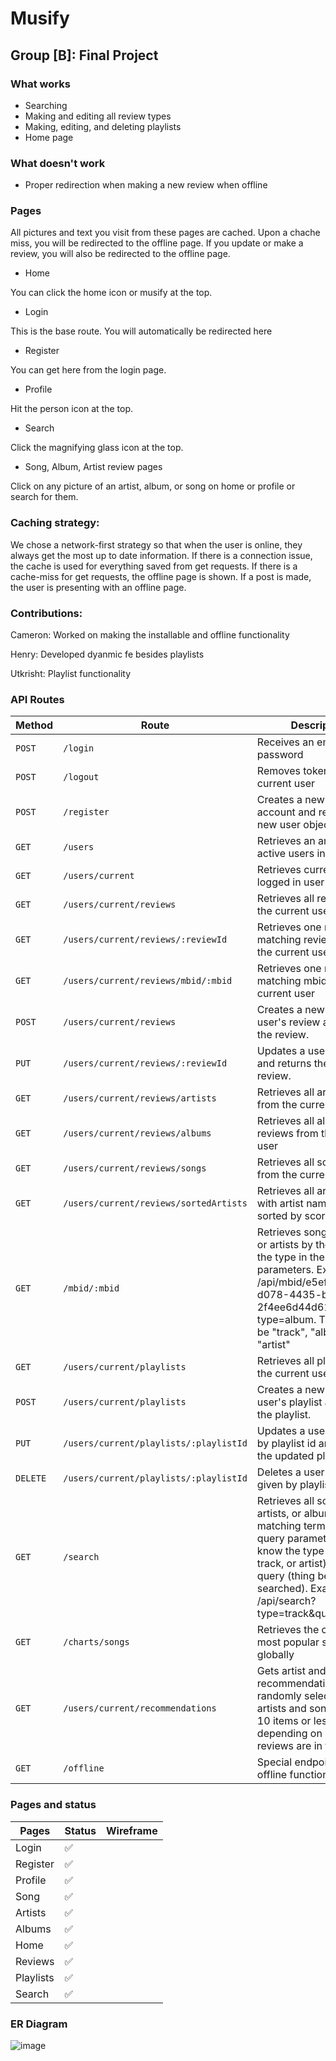# Musify
## Group [B]: Final Project

### What works
- Searching
- Making and editing all review types
- Making, editing, and deleting playlists
- Home page


### What doesn't work
- Proper redirection when making a new review when offline

### Pages
All pictures and text you visit from these pages are cached. Upon a chache miss, you will be redirected to the offline page.
If you update or make a review, you will also be redirected to the offline page.

- Home

You can click the home icon or musify at the top.

- Login

This is the base route. You will automatically be redirected here
- Register

You can get here from the login page.
- Profile

Hit the person icon at the top.
- Search

Click the magnifying glass icon at the top.
- Song, Album, Artist review pages

Click on any picture of an artist, album, or song on home or profile or search for them.

### Caching strategy:
We chose a network-first strategy so that when the user is online, they always get the most up to date information.
If there is a connection issue, the cache is used for everything saved from get requests. If there is a cache-miss for get requests, the offline page is shown. If a post is made, the user is presenting with an offline page. 

### Contributions:

Cameron: Worked on making the installable and offline functionality

Henry: Developed dyanmic fe besides playlists

Utkrisht: Playlist functionality

### API Routes

Method | Route                 | Description
------ | --------------------- | ---------
`POST` | `/login`              | Receives an email and password
`POST` | `/logout`             | Removes token from current user
`POST` | `/register`           | Creates a new user account and returns the new user object
`GET`  | `/users`              | Retrieves an array of all active users in the system
`GET`  | `/users/current`      | Retrieves currently logged in user 
`GET`  | `/users/current/reviews`      | Retrieves all reviews from the current user
`GET`  | `/users/current/reviews/:reviewId`      | Retrieves one review with matching review id from the current user
`GET`  | `/users/current/reviews/mbid/:mbid`      | Retrieves one review with matching mbid id from the current user
`POST` | `/users/current/reviews`      | Creates a new current user's review and returns the review.
`PUT`  | `/users/current/reviews/:reviewId`      | Updates a user's review and returns the updated review.
`GET`  | `/users/current/reviews/artists`      | Retrieves all artist reviews from the current user
`GET`  | `/users/current/reviews/albums`      | Retrieves all album reviews from the current user
`GET`  | `/users/current/reviews/songs`      | Retrieves all song reviews from the current user
`GET`  | `/users/current/reviews/sortedArtists` | Retrieves all artist reviews with artist name and sorted by score
`GET`  | `/mbid/:mbid`      | Retrieves songs, albums, or artists by the mbid and the type in the query parameters. Example: /api/mbid/e5ef6cd9-d078-4435-b005-2f4ee6d44d61?type=album. The type can be "track", "album", or "artist"
`GET`  | `/users/current/playlists`      | Retrieves all playlists from the current user
`POST` | `/users/current/playlists`      | Creates a new current user's playlist and returns the playlist.
`PUT`  | `/users/current/playlists/:playlistId`      | Updates a user's playlist by playlist id and returns the updated playlist.
`DELETE`  | `/users/current/playlists/:playlistId`      | Deletes a user's playlist given by playlist id.
`GET`  | `/search`   | Retrieves all songs, artists, or album with matching terms. Uses query parameters to know the type (album, track, or artist) and the query (thing being searched). Example: /api/search?type=track&query=testing
`GET`  | `/charts/songs`   | Retrieves the current most popular songs globally
`GET`  | `/users/current/recommendations`      | Gets artist and song recommendations from randomly selected liked artists and songs. Returns 10 items or less, depending on how many reviews are in the system.
`GET`  | `/offline`      | Special endpoint for offline functionality

### Pages and status

Pages | Status | Wireframe
------|--------|----------
Login |  ✅  |          
Register |  ✅ |
Profile | ✅ |       
Song    |  ✅    |
Artists  |   ✅   | 
Albums   |   ✅      | 
Home   |    ✅  |
Reviews | ✅  |
Playlists |    ✅    | 
Search | ✅ | 

### ER Diagram
![image](https://media.github.ncsu.edu/user/19260/files/136f47d3-5c3e-4ccf-8eb4-36a50e8ca799)
